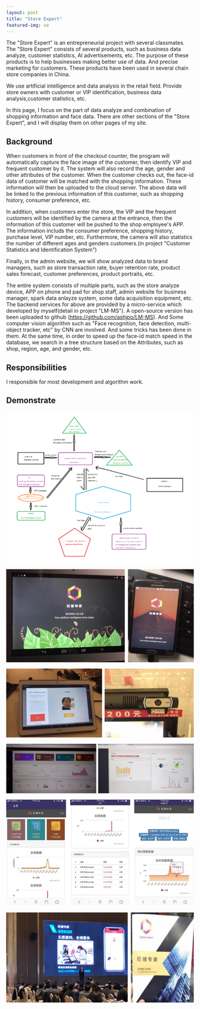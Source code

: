 ```yaml
---
layout: post
title: "Store Expert"
featured-img: se
---
```


The "Store Expert" is an entrepreneurial project with several classmates. The "Store Expert" consists of several products, such as business data analyze, customer statistics, AI advertisements, etc. The purpose of these products is to help businesses making better use of data. And precise marketing for customers. These products have been used in several chain store companies in China.

We use artificial intelligence and data analysis in the retail field. Provide store owners with customer or VIP identification, business data analysis,customer statistics, etc. 

In this page, I focus on the part of data analyze and combination of shopping information and face data. There are other sections of the "Store Expert", and I will display them on other pages of my site.



## Background 

When customers in front of the checkout counter, the program will automatically capture the face image of the customer, then identify VIP and frequent customer by it. The system will also record the age, gender and other attributes of the customer. When the customer checks out, the face-id data of customer will be matched with the shopping information. These information will then be uploaded to the cloud server. The above data will be linked to the previous information of this customer, such as shopping history, consumer preference, etc.

In addition, when customers enter the store, the VIP and the frequent customers will be identified by the camera at the entrance, then the information of this customer will be pushed to the shop employee's APP. The information includs the consumer preference, shopping history, purchase level, VIP number, etc. Furthermore, the camera will also statistics the number of different ages and genders customers.(in project "Customer Statistics and Identification System")

Finally, in the admin website, we will show analyzed data to brand managers, such as store transaction rate, buyer retention rate, product sales forecast, customer preferences, product portraits, etc.

The entire system consists of multiple parts, such as the store analyze device, APP on phone and pad for shop staff, admin website for business manager, spark data anlayze system, some data acquisition equipment, etc. The backend services for above are provided by a micro-service which developed by myself(detail in project "LM-MS"). A open-source version has been uploaded to github (<https://github.com/ashjpo/LM-MS>). And Some computer vision algorithm such as "Face recognition, face detection, multi-object tracker, etc" by CNN are involved. And some tricks has been done in them. At the same time, in order to speed up the face-id match speed in the database, we search in a tree structure based on the Attributes, such as shop, region, age, and gender, etc.

## Responsibilities

I responsible for most development and algorithm work.


## Demonstrate

![](/images/store_expert/p8.png)

![](/images/store_expert/p3.jpg)

![](/images/store_expert/p6.jpg)

![](/images/store_expert/p5.jpg)

![](/images/store_expert/p4.png)

![](/images/store_expert/p7.jpg)
